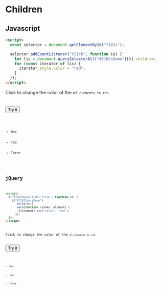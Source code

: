 # Children

## Javascript

```html
<script>
  const selector = document.getElementById("f18Js");

  selector.addEventListener("click", function (e) {
    let lis = document.querySelectorAll("#f18JsDemo")[0].children;
    for (const iterator of lis) {
      iterator.style.color = "red";
    }
  });
</script>
```

Click to change the color of the <code>ul<code> elements to red

<button id="f18Js">Try it</button>

<ul id="f18JsDemo">
  <li>One</li>
  <li>Two</li>
  <li>Three</li>
</ul>

## jQuery

```html
<script>
  $("#f18JQuery").on("click", function (e) {
    $("#f18JQueryDemo")
      .children()
      .each(function (index, element) {
        $(element).css("color", "red");
      });
  });
</script>
```

Click to change the color of the <code>ul<code> elements to red

<button id="f18JQuery">Try it</button>

<ul id="f18JQueryDemo">
  <li>One</li>
  <li>Two</li>
  <li>Three</li>
</ul>
